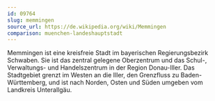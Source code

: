 ```yaml
---
id: 09764
slug: memmingen
source_url: https://de.wikipedia.org/wiki/Memmingen
comparison: muenchen-landeshauptstadt
---
```


Memmingen ist eine kreisfreie Stadt im bayerischen Regierungsbezirk Schwaben. Sie ist das zentral gelegene Oberzentrum und das Schul-, Verwaltungs- und Handelszentrum in der Region Donau-Iller. Das Stadtgebiet grenzt im Westen an die Iller, den Grenzfluss zu Baden-Württemberg, und ist nach Norden, Osten und Süden umgeben vom Landkreis Unterallgäu.
